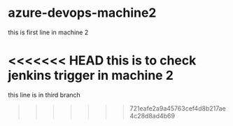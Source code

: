 # azure-devops-machine2

this is first line in machine 2

<<<<<<< HEAD
this is to check jenkins trigger in machine 2
=======
this line is in third branch
>>>>>>> 721eafe2a9a45763cef4d8b217ae4c28d8ad4b69
